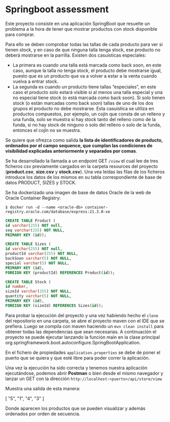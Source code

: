 # Springboot assessment

Este proyecto consiste en una aplicación SpringBoot que resuelte un problema a la hora de tener que mostrar productos con stock disponible para comprar.

Para ello se deben comprobar todas las tallas de cada producto para ver si tienen stock, y en caso de
que ninguna talla tenga stock, ese producto no deberá mostrarse en la parrilla.
Existen dos casuísticas especiales:
* La primera es cuando una talla está marcada como back soon, en este caso, aunque la talla
no tenga stock, el producto debe mostrarse igual, puesto que es un producto que va a
volver a estar a la venta cuando vuelva a entrar stock.
* La segunda es cuando un producto tiene tallas “especiales”, en este caso el producto solo
estará visible si al menos una talla especial y una no especial tiene stock (o está marcada
como back soon). Si solo tienen stock (o están marcadas como back soon) tallas de uno de
los dos grupos el producto no debe mostrarse. Esta casuística se utiliza en productos
compuestos, por ejemplo, un cojín que consta de un relleno y una funda, solo se muestra si
hay stock tanto del relleno como de la funda, si no hay stock de ninguno o solo del relleno o
  solo de la funda, entonces el cojín no se muestra.

Se quiere que ofrezca como salida **la lista de identificadores de producto, ordenados por el campo sequence,
  que cumplan las condiciones de visibilidad explicadas anteriormente y separados por comas**.

Se ha desarrollado la llamada a un endpoint GET `/view` el cual lee de tres ficheros csv previamente cargados en la carpeta resources del proyecto (**product.csv**, **size.csv** y **stock.csv**). Una vea leídas las filas de los ficheros introduce los datos de los mismos en su tabla correspondiente de base de datos PRODUCT, SIZES y STOCK.

Se ha dockerizado una imagen de base de datos Oracle de la web de Oracle Container Registry:

`$ docker run -d --name <oracle-db>
container-registry.oracle.com/database/express:21.3.0-xe`

``` sql
CREATE TABLE Product (
id varchar(255) NOT null,
seq varchar(255) NOT NULL,
PRIMARY KEY (id));

CREATE TABLE Sizes (
id varchar(255) NOT null,
productId varchar(255) NOT NULL,
backSoon varchar(5) NOT NULL,
special varchar(5) NOT NULL,
PRIMARY KEY (id),
FOREIGN KEY (productId) REFERENCES Product(id));

CREATE TABLE Stock (
id number,
sizeId varchar(255) NOT NULL,
quantity varchar(5) NOT NULL,
PRIMARY KEY (id),
FOREIGN KEY (sizeId) REFERENCES Sizes(id));
```

Para probar la ejecución del proyecto y una vez habiendo hecho el `clone` del repositorio en una carpeta, se abre el proyecto maven con el IDE que se prefiera.
Luego se compila con maven haciendo un `mvn clean install` para obtener todas las dependencias que sean necesarias.
A continuación el proyecto se puede ejecutar lanzando la función main en la clase principal org.springframework.boot.autoconfigure.SpringBootApplication.

En el fichero de propiedades `application.properties` se debe de poner el puerto que se quiera y que esté libre para poder correr la aplicación.

Una vez la ejecución ha sido correcta y tenemos nuestra aplicación ejecutándose, podemos abrir **Postman** o bien desde el mismo navegador y lanzar un GET con la dirección `http://localhost:<puerto>/api/store/view`

Muestra una salida de esta manera:

[
"5",
"1",
"4",
"3"
]

Donde aparecen los productos que se pueden visualizar y además ordenados por orden de secuencia.

